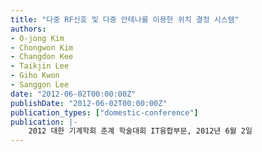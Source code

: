 ```yaml
---
title: "다중 RF신호 및 다중 안테나를 이용한 위치 결정 시스템"
authors:
- O-jong Kim
- Chongwon Kim
- Changdon Kee
- Taikjin Lee
- Giho Kwon
- Sanggon Lee
date: "2012-06-02T00:00:00Z"
publishDate: "2012-06-02T00:00:00Z"
publication_types: ["domestic-conference"]
publication: |-
    2012 대한 기계학회 춘계 학술대회 IT융합부문, 2012년 6월 2일 
---
```

